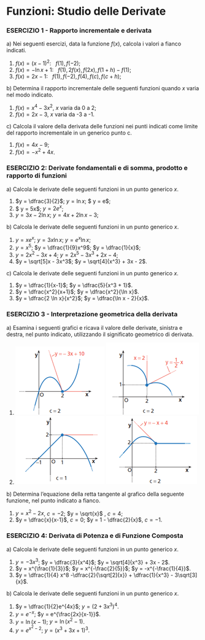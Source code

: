 # Funzioni: Studio delle Derivate

### ESERCIZIO 1 - Rapporto incrementale e derivata

a) Nei seguenti esercizi, data la funzione $f(x)$, calcola i valori a fianco indicati.  

1. $f(x)=(x-1)^2: \:\:\: f(1), f(-2)$; 
1. $f(x)=-\ln x + 1: \:\:\: f(1), 2f(x), f(2x), f(1 + h) - f(1)$; 
1. $f(x)=2x-1: \:\:\: f(1), f(-2), f(4), f(c), f(c+h)$;  

b) Determina il rapporto incrementale delle seguenti funzioni quando $x$ varia nel modo indicato.

1. $f (x) = x^4 - 3x^2$,  $x$ varia da 0 a 2;
2. $f (x) = 2x - 3$,   $x$ varia da -3 a -1.

c) Calcola il valore della derivata delle funzioni nei punti indicati come limite del rapporto incrementale in un generico punto c.

1. $f(x) = 4x - 9$;
2. $f(x) =-x^2 + 4x$. 



### ESERCIZIO 2: Derivate fondamentali e di somma, prodotto e rapporto di funzioni

a) Calcola le derivate delle seguenti funzioni in un punto generico $x$.

1.  $y = \dfrac{3}{2}$;    $y = \ln x$;     $ y = e$;
2. $ y = 5x$;    $y = 2e^x$;
3. $y = 3x - 2 \ln x$;    $y = 4x + 2 \ln x - 3$;

b) Calcola le derivate delle seguenti funzioni in un punto generico $x$.

1. $y = xe^x$;    $y = 3x \ln x$;    $y = e^x \ln x$;
2. $y = x^5$;    $y = \dfrac{1}{9}x^9$;    $y = \dfrac{1}{x}$;
3. $y = 2x^2 - 3x + 4$;    $y = 2x^5 - 3x^3 + 2x - 4$;
4. $y = \sqrt[5]x - 3x^3$;    $y = \sqrt[4]{x^3} + 3x - 2$. 

c) Calcola le derivate delle seguenti funzioni in un punto generico $x$.

1. $y = \dfrac{1}{x-1}$;    $y = \dfrac{5}{x^3 + 1}$.
2. $y = \dfrac{x^2}{x+1}$;    $y = \dfrac{x^2}{\ln x}$.
3. $y = \dfrac{2 \ln x}{x^2}$;    $y = \dfrac{\ln x - 2}{x}$.



### ESERCIZIO 3 - Interpretazione geometrica della derivata

a) Esamina i seguenti grafici e ricava il valore delle derivate, sinistra e destra, nel punto indicato, utilizzando il significato geometrico di derivata.

1. ![deriv-1](img\deriv-1.png)                       ![deriv-2](img\deriv-2.png)
2. ![deriv-3](img\deriv-3.png)                  ![deriv-4](img\deriv-4.png)

b) Determina l’equazione della retta tangente al grafico della seguente funzione, nel punto indicato a fianco.

1. $y = x^2 - 2x$, $c = - 2$;    $y = \sqrt{x}$ , $c = 4$;
2. $y = \dfrac{x}{x-1}$, $c = 0$;    $y = 1 - \dfrac{2}{x}$, $c = -1$.



### ESERCIZIO 4: Derivata di Potenza e di Funzione Composta

a) Calcola le derivate delle seguenti funzioni in un punto generico $x$.

1. $y = -3x^3$;    $y = \dfrac{3}{x^4}$;    $y = \sqrt[4]{x^3} + 3x - 2$. 
2. $y = x^{\frac{1}{3}}$;    $y = x^{-\frac{2}{5}}$;    $y = -x^{-\frac{1}{4}}$.
3. $y = \dfrac{1}{4} x^8 -\dfrac{2}{\sqrt[2]{x}} + \dfrac{1}{x^3} - 3\sqrt[3]{x}$. 

b) Calcola le derivate delle seguenti funzioni in un punto generico $x$.

1. $y = \dfrac{1}{2}e^{4x}$;    $y = (2 + 3x^3)^4$.
2. $y = e^{-x}$;    $y = e^{\frac{2x}{x-1}}$.
3. $y = \ln (x-1)$;    $y = \ln (x^2-1)$.
4. $y = e^{x^2 -2}$;    $y = (x^3 + 3x + 1)^3$.

